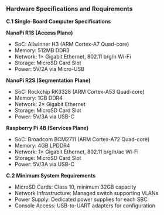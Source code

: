 ### Hardware Specifications and Requirements

**C.1 Single-Board Computer Specifications**

**NanoPi R1S (Access Plane)**
- SoC: Allwinner H3 (ARM Cortex-A7 Quad-core)
- Memory: 512MB DDR3
- Network: 1× Gigabit Ethernet, 802.11 b/g/n Wi-Fi
- Storage: MicroSD Card Slot
- Power: 5V/2A via Micro-USB

**NanoPi R2S (Segmentation Plane)**
- SoC: Rockchip RK3328 (ARM Cortex-A53 Quad-core)
- Memory: 1GB DDR4
- Network: 2× Gigabit Ethernet
- Storage: MicroSD Card Slot
- Power: 5V/3A via USB-C

**Raspberry Pi 4B (Services Plane)**
- SoC: Broadcom BCM2711 (ARM Cortex-A72 Quad-core)
- Memory: 4GB LPDDR4
- Network: 1× Gigabit Ethernet, 802.11 b/g/n/ac Wi-Fi
- Storage: MicroSD Card Slot
- Power: 5V/3A via USB-C

**C.2 Minimum System Requirements**

- MicroSD Cards: Class 10, minimum 32GB capacity
- Network Infrastructure: Managed switch supporting VLANs
- Power Supply: Dedicated power supplies for each SBC
- Console Access: USB-to-UART adapters for configuration